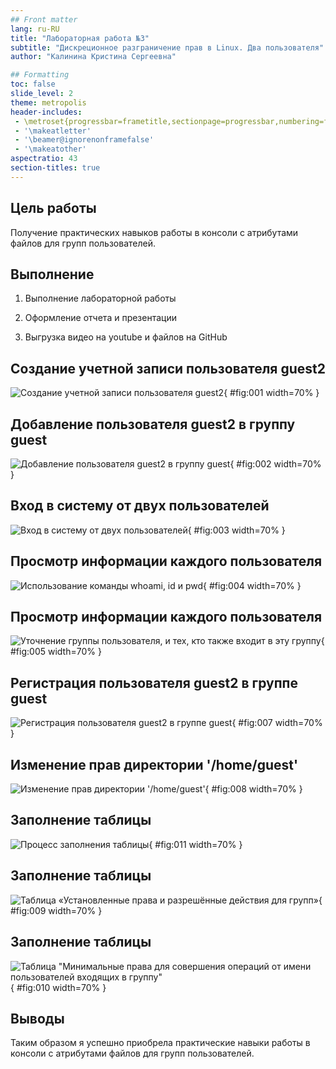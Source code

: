 ```yaml
---
## Front matter
lang: ru-RU
title: "Лабораторная работа №3"
subtitle: "Дискреционное разграничение прав в Linux. Два пользователя"
author: "Калинина Кристина Сергеевна"

## Formatting
toc: false
slide_level: 2
theme: metropolis
header-includes: 
 - \metroset{progressbar=frametitle,sectionpage=progressbar,numbering=fraction}
 - '\makeatletter'
 - '\beamer@ignorenonframefalse'
 - '\makeatother'
aspectratio: 43
section-titles: true
---
```


## Цель работы

Получение практических навыков работы в консоли с атрибутами файлов для групп пользователей.

## Выполнение

 1. Выполнение лабораторной работы
 
 2. Оформление отчета и презентации
 
 3. Выгрузка видео на youtube и файлов на GitHub
 
## Создание учетной записи пользователя guest2

![Создание учетной записи пользователя guest2](image/01.jpg){ #fig:001 width=70% }

## Добавление пользователя guest2 в группу guest

![Добавление пользователя guest2 в группу guest](image/02.jpg){ #fig:002 width=70% }

## Вход в систему от двух пользователей

![Вход в систему от двух пользователей](image/03.jpg){ #fig:003 width=70% }

## Просмотр информации каждого пользователя

![Использование команды whoami, id и pwd](image/04.jpg){ #fig:004 width=70% }

## Просмотр информации каждого пользователя

![Уточнение группы пользователя, и тех, кто также входит в эту группу](image/05.jpg){ #fig:005 width=70% }

## Регистрация пользователя guest2 в группе guest

![Регистрация пользователя guest2 в группе guest](image/07.jpg){ #fig:007 width=70% }

## Изменение прав директории '/home/guest'

![Изменение прав директории '/home/guest'](image/08.jpg){ #fig:008 width=70% }

## Заполнение таблицы

![Процесс заполнения таблицы](image/11.jpg){ #fig:011 width=70% }

## Заполнение таблицы

![Таблица «Установленные права и разрешённые действия для групп»](image/09.jpg){ #fig:009 width=70% }

## Заполнение таблицы

![Таблица "Минимальные права для совершения операций от имени пользователей входящих в группу"](image/10.jpg){ #fig:010 width=70% }

## Выводы

Таким образом я успешно приобрела практические навыки работы в консоли с атрибутами файлов для групп пользователей.
